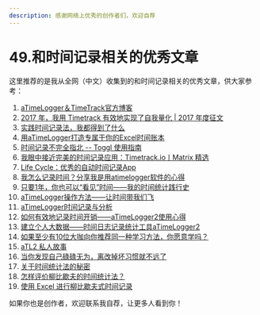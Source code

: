 ```yaml
---
description: 感谢网络上优秀的创作者们，欢迎自荐
---
```


# 49.和时间记录相关的优秀文章

这里推荐的是我从全网（中文）收集到的和时间记录相关的优秀文章，供大家参考：

1. [aTimeLogger＆TimeTrack官方博客](http://blog.timetrack.io/)
2. [2017 年，我用 Timetrack 有效地实现了自我量化 \| 2017 年度征文](http://www.sohu.com/a/224728657_115785)
3. [实践时间记录法，我都得到了什么](https://zhuanlan.zhihu.com/p/47929958)
4. [用aTimeLogger打造专属于你的Excel时间账本](https://zhuanlan.zhihu.com/p/47929958)
5. [时间记录不完全指北 -- Toggl 使用指南](https://sspai.com/post/43363)
6. [我眼中接近完美的时间记录应用：Timetrack.io丨Matrix 精选](https://sspai.com/post/34820)
7. [Life Cycle：优秀的自动时间记录App](https://sspai.com/post/36137)
8. [我怎么记录时间？分享我是用atimelogger软件的心得](https://zhuanlan.zhihu.com/p/39657452)
9. [只要1年，你也可以“看见”时间——我的时间统计践行史](https://www.jianshu.com/p/0270e2d73a99)
10. [aTimeLogger操作方法——让时间带我们飞](https://www.jianshu.com/p/cf834f3fbd6b)
11. [aTimeLogger时间记录与分析](https://mp.weixin.qq.com/s/pwPD8TaEqWQ4cfqcOtrfzw)
12. [如何有效地记录时间开销——aTimeLogger2使用心得](https://www.douban.com/note/474969256/)
13. [建立个人大数据——时间日志记录统计工具aTimeLogger2](https://mp.weixin.qq.com/s/n0oT7SBmUqw69HdX1k4o1A)
14. [如果至少有10位大咖向你推荐同一种学习方法，你愿意学吗？](https://mp.weixin.qq.com/s/GrgonlZPIa0yykui0XsC9A)
15. [aTL2 私人故事](https://du.101.camp/2018-10/atl2tt-story/)
16. [当你发现自己碌碌无为，离改掉坏习惯就不远了](https://www.zaojiu.com/talks/2127)
17. [关于时间统计法的秘密](https://zhuanlan.zhihu.com/p/23618154)
18. [怎样评价柳比歇夫的时间统计法？](https://www.zhihu.com/question/37195613)
19. [使用 Excel 进行柳比歇夫式时间记录](https://cloudlet.info/t/912)

如果你也是创作者，欢迎联系我自荐，让更多人看到你！


